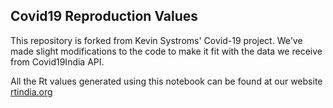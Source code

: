 ## Covid19 Reproduction Values

This repository is forked from Kevin Systroms' Covid-19 project. We've made slight modifications to the code to make it fit with the data we receive from Covid19India API. 

All the Rt values generated using this notebook can be found at our website [rtindia.org](https://www.rtindia.org)